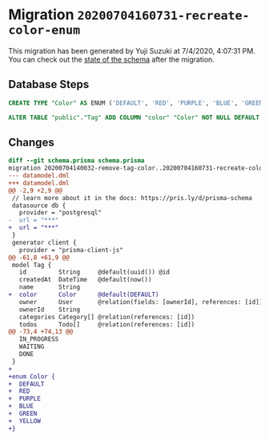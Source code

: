 # Migration `20200704160731-recreate-color-enum`

This migration has been generated by Yuji Suzuki at 7/4/2020, 4:07:31 PM.
You can check out the [state of the schema](./schema.prisma) after the migration.

## Database Steps

```sql
CREATE TYPE "Color" AS ENUM ('DEFAULT', 'RED', 'PURPLE', 'BLUE', 'GREEN', 'YELLOW');

ALTER TABLE "public"."Tag" ADD COLUMN "color" "Color" NOT NULL DEFAULT E'DEFAULT';
```

## Changes

```diff
diff --git schema.prisma schema.prisma
migration 20200704140032-remove-tag-color..20200704160731-recreate-color-enum
--- datamodel.dml
+++ datamodel.dml
@@ -2,9 +2,9 @@
 // learn more about it in the docs: https://pris.ly/d/prisma-schema
 datasource db {
   provider = "postgresql"
-  url = "***"
+  url = "***"
 }
 generator client {
   provider = "prisma-client-js"
@@ -61,8 +61,9 @@
 model Tag {
   id         String     @default(uuid()) @id
   createdAt  DateTime   @default(now())
   name       String
+  color      Color      @default(DEFAULT)
   owner      User       @relation(fields: [ownerId], references: [id])
   ownerId    String
   categories Category[] @relation(references: [id])
   todos      Todo[]     @relation(references: [id])
@@ -73,4 +74,13 @@
   IN_PROGRESS
   WAITING
   DONE
 }
+
+enum Color {
+  DEFAULT
+  RED
+  PURPLE
+  BLUE
+  GREEN
+  YELLOW
+}
```


